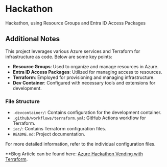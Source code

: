 # Hackathon
Hackathon, using Resource Groups and Entra ID Access Packages

## Additional Notes

This project leverages various Azure services and Terraform for infrastructure as code. Below are some key points:

- **Resource Groups**: Used to organize and manage resources in Azure.
- **Entra ID Access Packages**: Utilized for managing access to resources.
- **Terraform**: Employed for provisioning and managing infrastructure.
- **Dev Container**: Configured with necessary tools and extensions for development.

### File Structure

- `.devcontainer/`: Contains configuration for the development container.
- `.github/workflows/terraform.yml`: GitHub Actions workflow for Terraform.
- `iac/`: Contains Terraform configuration files.
- `README.md`: Project documentation.

For more detailed information, refer to the individual configuration files.

**Blog Article can be found here: [Azure Hackathon Vending with Terraform](https://luke.geek.nz/azure/hackathon-vending-project/).
